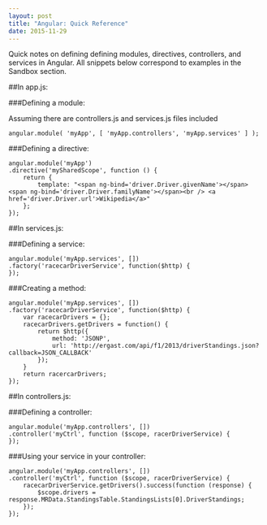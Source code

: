 ```yaml
---
layout: post
title: "Angular: Quick Reference"
date: 2015-11-29
---
```


Quick notes on defining defining modules, directives, controllers, and services in Angular. All snippets below correspond to examples in the Sandbox section.

##In app.js:

###Defining a module:

Assuming there are controllers.js and services.js files included


	angular.module( 'myApp', [ 'myApp.controllers', 'myApp.services' ] ); 



###Defining a directive:


	angular.module('myApp')
	.directive('mySharedScope', function () {
    	return {
    		template: "<span ng-bind='driver.Driver.givenName'></span> <span ng-bind='driver.Driver.familyName'></span><br /> <a href='driver.Driver.url'>Wikipedia</a>"
    	};
	});



##In services.js:

###Defining a service:


	angular.module('myApp.services', [])
	.factory('racecarDriverService', function($http) {
	});


###Creating a method:


	angular.module('myApp.services', [])
	.factory('racecarDriverService', function($http) {
    	var racecarDrivers = {};
    	racecarDrivers.getDrivers = function() {
    		return $http({
        		method: 'JSONP', 
        		url: 'http://ergast.com/api/f1/2013/driverStandings.json?callback=JSON_CALLBACK'
      		});
    	}
    	return racercarDrivers;
	});


##In controllers.js:

###Defining a controller:


	angular.module('myApp.controllers', [])
	.controller('myCtrl', function ($scope, racerDriverService) {
	});

###Using your service in your controller:


	angular.module('myApp.controllers', [])
	.controller('myCtrl', function ($scope, racerDriverService) {
		racecarDriverService.getDrivers().success(function (response) {
	    	$scope.drivers = response.MRData.StandingsTable.StandingsLists[0].DriverStandings;
	    });
	});

